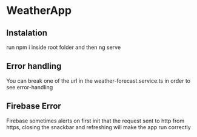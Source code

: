 # WeatherApp

## Instalation

run npm i inside root folder and then ng serve

## Error handling

You can break one of the url in the weather-forecast.service.ts in order to see error-handling

## Firebase Error
Firebase sometimes alerts on first init that the request sent to http from https, closing the snackbar and refreshing will make the app run correctly 
